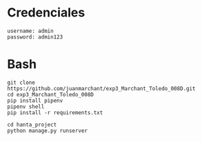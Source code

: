 



# Credenciales

```
username: admin
password: admin123
```

# Bash

```
git clone https://github.com/juanmarchant/exp3_Marchant_Toledo_008D.git
cd exp3_Marchant_Toledo_008D
pip install pipenv
pipenv shell
pip install -r requirements.txt

cd hanta_project
python manage.py runserver
```